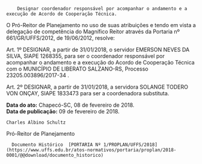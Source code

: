         Designar coordenador responsável por acompanhar o andamento e a execução de Acordo de Cooperação Técnica.  

O Pró-Reitor de Planejamento no uso de suas atribuições e tendo em vista a delegação de competência do Magnífico Reitor através da Portaria nº 661/GR/UFFS/2012, de 19/06/2012, resolve:

 Art. 1º DESIGNAR, a partir de 31/01/2018, o servidor EMERSON NEVES DA SILVA, SIAPE 1268355, para ser o coordenador responsável por acompanhar o andamento e a execução do Acordo de Cooperação Técnica com o MUNICÍPIO DE LIBERATO SALZANO-RS, Processo 23205.003896/2017-34 . 

 Art. 2º DESIGNAR, a partir de 31/01/2018, a servidora SOLANGE TODERO VON ONÇAY, SIAPE 1833473 para ser a coordenadora substituta.

   **Data do ato:** Chapecó-SC, 08 de fevereiro de 2018.   
 **Data de publicação:**  09 de fevereiro de 2018. 

    Charles Albino Schultz   
 Pró-Reitor de Planejamento 

      Documento Histórico  [PORTARIA Nº 1/PROPLAN/UFFS/2018](https://www.uffs.edu.br/atos-normativos/portaria/proplan/2018-0001/@@download/documento_historico)     
      